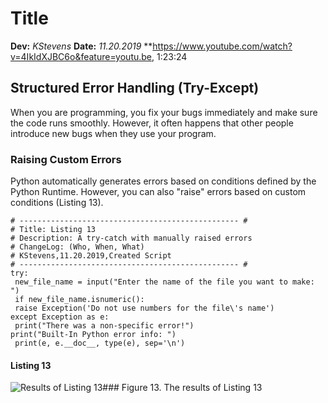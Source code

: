 # Title
**Dev:** *KStevens*
**Date:** *11.20.2019*
**https://www.youtube.com/watch?v=4IkIdXJBC6o&feature=youtu.be, 1:23:24

## Structured Error Handling (Try-Except)
When you are programming, you fix your bugs immediately and make sure the code
runs smoothly. However, it often happens that other people introduce new bugs
when they use your program.

### Raising Custom Errors
Python automatically generates errors based on conditions defined by the
Python Runtime. However, you can also "raise" errors based on custom
conditions (Listing 13).

```
# ------------------------------------------------- #
# Title: Listing 13
# Description: A try-catch with manually raised errors
# ChangeLog: (Who, When, What)
# KStevens,11.20.2019,Created Script
# ------------------------------------------------- #
try:
 new_file_name = input("Enter the name of the file you want to make: ")
 if new_file_name.isnumeric():
 raise Exception('Do not use numbers for the file\'s name')
except Exception as e:
 print("There was a non-specific error!")
print("Built-In Python error info: ")
 print(e, e.__doc__, type(e), sep='\n')
```
#### Listing 13

![Results of Listing 13](https://github.com/ksteve3/ITFnd100-Mod07/blob/master/docs/Snips/test%20github%20image.PNG "Results of Listing 13")###
Figure 13. The results of Listing 13


